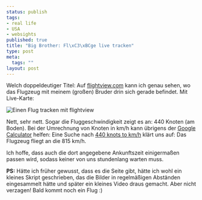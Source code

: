 ```yaml
--- 
status: publish
tags: 
- real life
- USA
- websights
published: true
title: "Big Brother: Fl\xC3\xBCge live tracken"
type: post
meta: 
  tags: ""
layout: post
---
```

Welch doppeldeutiger Titel: Auf <a href="http://flightview.com/">flightview.com</a> kann ich genau sehen, wo das Flugzeug mit meinem (großen) Bruder drin sich gerade befindet. Mit Live-Karte:

<img id="image671" src="http://fredericiana.de/uploads/2006/09/flighttracker-ewr-pdx.jpg" alt="Einen Flug tracken mit flightview" class="centered" />

Nett, sehr nett. Sogar die Fluggeschwindigkeit zeigt es an: 440 Knoten (am Boden). Bei der Umrechnung von Knoten in km/h kann übrigens der <a href="http://www.google.com/help/calculator.html">Google Calculator</a> helfen: Eine Suche nach <a href="http://www.google.com/search?q=440+knots+to+km%2Fh">440 knots to km/h</a> klärt uns auf: Das Flugzeug fliegt an die 815 km/h.

Ich hoffe, dass auch die dort angegebene Ankunftszeit einigermaßen passen wird, sodass keiner von uns stundenlang warten muss.

<strong>PS:</strong> Hätte ich früher gewusst, dass es die Seite gibt, hätte ich wohl ein kleines Skript geschrieben, das die Bilder in regelmäßigen Abständen eingesammelt hätte und später ein kleines Video draus gemacht. Aber nicht verzagen! Bald kommt noch ein Flug :)

